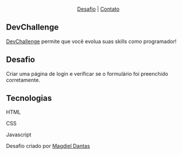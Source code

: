 <p align="center">
  <a href="https://github.com/magdielndantas/grab-pagina-de-login">Desafio</a> | 
  <a href="https://www.linkedin.com/in/magdielndantas/">Contato</a>
</p>

## DevChallenge
[DevChallenge](https://devchallenge.com.br/) permite que você evolua suas skills como programador!

## Desafio
Criar uma página de login e verificar se o formulário foi preenchido corretamente.

## Tecnologias
HTML

CSS

Javascript

Desafio criado por [Magdiel Dantas](https://github.com/magdielndantas)
